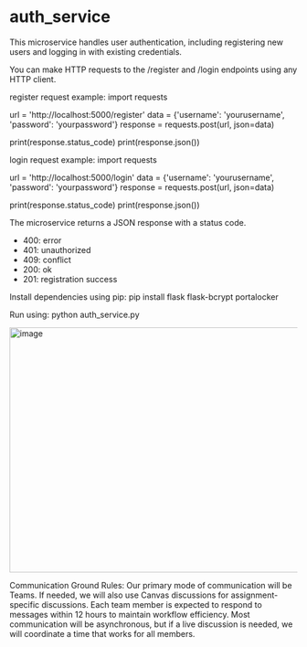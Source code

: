 # auth_service
This microservice handles user authentication, including registering new users and logging in with existing credentials.

You can make HTTP requests to the /register and /login endpoints using any HTTP client. 

register request example:
import requests

url = 'http://localhost:5000/register'
data = {'username': 'yourusername', 'password': 'yourpassword'}
response = requests.post(url, json=data)

print(response.status_code)
print(response.json())

login request example:
import requests

url = 'http://localhost:5000/login'
data = {'username': 'yourusername', 'password': 'yourpassword'}
response = requests.post(url, json=data)

print(response.status_code)
print(response.json())

The microservice returns a JSON response with a status code. 
- 400: error
- 401: unauthorized
- 409: conflict
- 200: ok
- 201: registration success

Install dependencies using pip:
pip install flask flask-bcrypt portalocker

Run using:
python auth_service.py

<img width="873" height="429" alt="image" src="https://github.com/user-attachments/assets/5ed9a652-b501-4e83-9486-2f4c501ba18f" />

Communication Ground Rules: 
Our primary mode of communication will be Teams. If needed, we will also use Canvas discussions for assignment-specific discussions. Each team member is expected to respond to messages within 12 hours to maintain workflow efficiency. Most communication will be asynchronous, but if a live discussion is needed, we will coordinate a time that works for all members.

